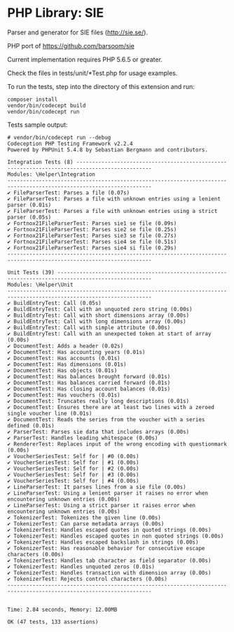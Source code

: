 PHP Library: SIE
================

Parser and generator for SIE files (http://sie.se/).

PHP port of https://github.com/barsoom/sie

Current implementation requires PHP 5.6.5 or greater.

Check the files in tests/unit/*Test.php for usage examples.

To run the tests, step into the directory of this extension and run:

    composer install
    vendor/bin/codecept build
    vendor/bin/codecept run

Tests sample output:

    # vendor/bin/codecept run --debug
    Codeception PHP Testing Framework v2.2.4
    Powered by PHPUnit 5.4.8 by Sebastian Bergmann and contributors.
    
    Integration Tests (8) ----------------------------------------------------------------------------------------------
    Modules: \Helper\Integration
    --------------------------------------------------------------------------------------------------------------------
    ✔ FileParserTest: Parses a file (0.07s)
    ✔ FileParserTest: Parses a file with unknown entries using a lenient parser (0.01s)
    ✔ FileParserTest: Parses a file with unknown entries using a strict parser (0.05s)
    ✔ Fortnox21FileParserTest: Parses sie1 se file (0.09s)
    ✔ Fortnox21FileParserTest: Parses sie2 se file (0.25s)
    ✔ Fortnox21FileParserTest: Parses sie3 se file (0.27s)
    ✔ Fortnox21FileParserTest: Parses sie4 se file (0.51s)
    ✔ Fortnox21FileParserTest: Parses sie4 si file (0.29s)
    --------------------------------------------------------------------------------------------------------------------
    
    Unit Tests (39) ----------------------------------------------------------------------------------------------------
    Modules: \Helper\Unit
    --------------------------------------------------------------------------------------------------------------------
    ✔ BuildEntryTest: Call (0.05s)
    ✔ BuildEntryTest: Call with an unquoted zero string (0.00s)
    ✔ BuildEntryTest: Call with short dimensions array (0.00s)
    ✔ BuildEntryTest: Call with long dimensions array (0.00s)
    ✔ BuildEntryTest: Call with simple attribute (0.00s)
    ✔ BuildEntryTest: Call with an unexpected token at start of array (0.00s)
    ✔ DocumentTest: Adds a header (0.02s)
    ✔ DocumentTest: Has accounting years (0.01s)
    ✔ DocumentTest: Has accounts (0.01s)
    ✔ DocumentTest: Has dimensions (0.01s)
    ✔ DocumentTest: Has objects (0.01s)
    ✔ DocumentTest: Has balances brought forward (0.01s)
    ✔ DocumentTest: Has balances carried forward (0.01s)
    ✔ DocumentTest: Has closing account balances (0.01s)
    ✔ DocumentTest: Has vouchers (0.01s)
    ✔ DocumentTest: Truncates really long descriptions (0.01s)
    ✔ DocumentTest: Ensures there are at least two lines with a zeroed single voucher line (0.01s)
    ✔ DocumentTest: Reads the series from the voucher with a series defined (0.01s)
    ✔ ParserTest: Parses sie data that includes arrays (0.00s)
    ✔ ParserTest: Handles leading whitespace (0.00s)
    ✔ RendererTest: Replaces input of the wrong encoding with questionmark (0.00s)
    ✔ VoucherSeriesTest: Self for | #0 (0.00s)
    ✔ VoucherSeriesTest: Self for | #1 (0.00s)
    ✔ VoucherSeriesTest: Self for | #2 (0.00s)
    ✔ VoucherSeriesTest: Self for | #3 (0.00s)
    ✔ VoucherSeriesTest: Self for | #4 (0.00s)
    ✔ LineParserTest: It parses lines from a sie file (0.00s)
    ✔ LineParserTest: Using a lenient parser it raises no error when encountering unknown entries (0.00s)
    ✔ LineParserTest: Using a strict parser it raises error when encountering unknown entries (0.00s)
    ✔ TokenizerTest: Tokenizes the given line (0.00s)
    ✔ TokenizerTest: Can parse metadata arrays (0.00s)
    ✔ TokenizerTest: Handles escaped quotes in quoted strings (0.00s)
    ✔ TokenizerTest: Handles escaped quotes in non quoted strings (0.00s)
    ✔ TokenizerTest: Handles escaped backslash in strings (0.00s)
    ✔ TokenizerTest: Has reasonable behavior for consecutive escape characters (0.00s)
    ✔ TokenizerTest: Handles tab character as field separator (0.00s)
    ✔ TokenizerTest: Handles unquoted zeros (0.01s)
    ✔ TokenizerTest: Handles transaction with dimension array (0.00s)
    ✔ TokenizerTest: Rejects control characters (0.00s)
    --------------------------------------------------------------------------------------------------------------------
    
    
    Time: 2.84 seconds, Memory: 12.00MB
    
    OK (47 tests, 133 assertions)
